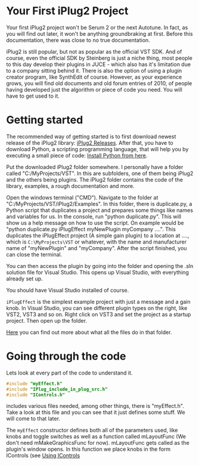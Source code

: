 # Your First iPlug2 Project
Your first iPlug2 project won't be Serum 2 or the next Autotune. In fact, as you will find out later, it won't be anything groundbraking at first. Before this documentation, there was close to no true documentation.

iPlug2 is still popular, but not as popular as the official VST SDK. And of course, even the official SDK by Steinberg is just a niche thing, most people to this day develop their plugins in JUCE - which also has it's limitation due to a company sitting behind it. There is also the option of using a plugin creator program, like SynthEdit of course.
However, as your experience grows, you will find old documents and old forum entries of 2010, of people having developed just the algorithm or piece of code you need. You will have to get used to it.

# Getting started
The recommended way of getting started is to first download newest release of the iPlug2 library: [iPlug2 Releases](https://github.com/iPlug2/iPlug2/tags).
After that, you have to download Python, a scripting programming language, that will help you by executing a small piece of code: [Install Python from here](https://www.python.org/downloads/).

Put the downloaded iPlug2 folder somewhere. I personally have a folder called "C:/MyProjects/VST". In this are subfolders, one of them being iPlug2 and the others being plugins. The iPlug2 folder contains the code of the library, examples, a rough documentation and more.

Open the windows terminal ("CMD"). Navigate to the folder at "C:/MyProjects/VST/iPlug2/Examples". In this folder, there is duplicate.py, a Python script that duplicates a project and prepares some things like names and variables for us. In the console, run "python duplicate.py". This will show us a help message on how to use the script. On example would be "python duplicate.py iPlugEffect myNewPlugin myCompany ..\..\". This duplicates the iPlugEffect project (A simple gain plugin) to a location at ..\..\, which is `C:\MyProjects\VST` or whatever, with the name and manufacturer name of "myNewPlugin" and "myCompany". After the script finished, you can close the terminal.

You can then access the plugin by going into the folder and opening the .sln solution file for Visual Studio. This opens up Visual Studio, with everything already set up.

You should have Visual Studio installed of course.

`iPlugEffect` is the simplest example project with just a message and a gain knob. In Visual Studio, you can see different plugin types on the right, like VST2, VST3 and so on. Right click on VST3 and set the project as a startup project. Then open up the folder.

[Here](https://github.com/nojasm/iPlug2Docs#files) you can find out more about what all the files do in that folder.

# Going through the code
Lets look at every part of the code to understand it.

```C++
#include "myEffect.h"
#include "IPlug_include_in_plug_src.h"
#include "IControls.h"
```

includes various files needed, among other things, there is "myEffect.h". Take a look at this file and you can see that it just defines some stuff. We will come to that later.

The `myEffect` constructor defines both all of the parameters used, like knobs and toggle switches as well as a function called mLayoutFunc (We don't need mMakeGraphicsFunc for now). mLayoutFunc gets called as the plugin's window opens. In this function we place knobs in the form IControls (see [Using IControls](https://github.com/nojasm/iPlug2Docs#using-icontrols)